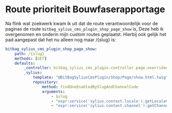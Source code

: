 # Route prioriteit Bouwfaserapportage

Na flink wat zoekwerk kwam ik uit dat de route verantwoordelijk voor de paginas de route `bitbag_sylius_cms_plugin_shop_page_show` is, Deze heb ik overgenomen en onderin mijn custom routes geplaatst. Hierbij ook gelijk het pad aangepast dat het nu alleen nog maar /{slug} is:
```yaml
bitbag_sylius_cms_plugin_shop_page_show:
    path: /{slug}
    methods: [GET]
    defaults:
        _controller: bitbag_sylius_cms_plugin.controller.page.overriden:showAction
        _sylius:
            template: "@BitBagSyliusCmsPlugin/Shop/Page/show.html.twig"
            repository:
                method: findOneEnabledBySlugAndChannelCode
                arguments:
                    - $slug
                    - "expr:service('sylius.context.locale').getLocaleCode()"
                    - "expr:service('sylius.context.channel').getChannel().getCode()"

```